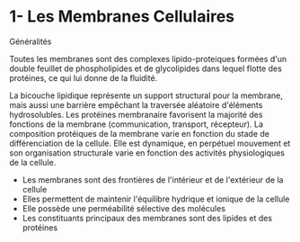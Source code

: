 # 1- Les Membranes Cellulaires 

Généralités 

Toutes les membranes sont des complexes lipido-proteiques formées d'un double feuillet de phospholipides et de glycolipides dans lequel flotte des protéines, ce qui lui donne de la fluidité.

La bicouche lipidique représente un support structural pour la membrane, mais aussi une barrière empêchant la traversée aléatoire d'éléments hydrosolubles. Les protéines membranaire favorisent la majorité des fonctions de la membrane (communication, transport, récepteur). La composition protéiques de la membrane varie en fonction du stade de différenciation de la cellule.
Elle est dynamique, en perpétuel mouvement et son organisation structurale varie en fonction des activités physiologiques de la cellule. 


- Les membranes sont des frontières de l'intérieur et de l'extérieur de la cellule 
- Elles permettent de maintenir l'équilibre hydrique et ionique de la cellule 
- Elle possède une perméabilité sélective des molécules
- Les constituants principaux des membranes sont des lipides et des protéines


